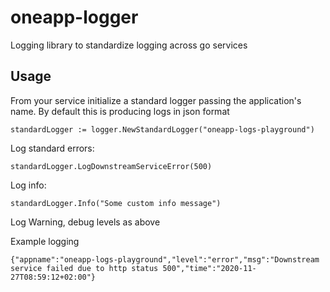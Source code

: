 # oneapp-logger

Logging library to standardize logging across go services

## Usage

From your service initialize a standard logger passing the application's name. By default this is producing logs in json format
```
standardLogger := logger.NewStandardLogger("oneapp-logs-playground")
```

Log standard errors:
```
standardLogger.LogDownstreamServiceError(500)
```

Log info:
```
standardLogger.Info("Some custom info message")
```
Log Warning, debug levels as above

Example logging
```
{"appname":"oneapp-logs-playground","level":"error","msg":"Downstream service failed due to http status 500","time":"2020-11-27T08:59:12+02:00"}
```